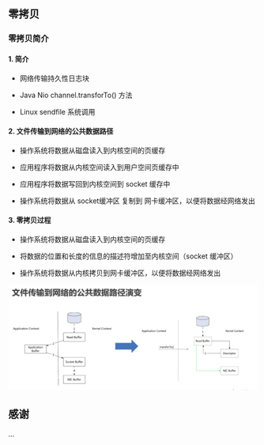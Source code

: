 ## 零拷贝

### 零拷贝简介

#### 1. 简介

- 网络传输持久性日志块

- Java Nio channel.transforTo() 方法

- Linux sendfile 系统调用

#### 2. 文件传输到网络的公共数据路径

- 操作系统将数据从磁盘读入到内核空间的页缓存

- 应用程序将数据从内核空间读入到用户空间页缓存中

- 应用程序将数据写回到内核空间到 socket 缓存中

- 操作系统将数据从 socket缓冲区 复制到 网卡缓冲区，以便将数据经网络发出

#### 3. 零拷贝过程

- 操作系统将数据从磁盘读入到内核空间的页缓存

- 将数据的位置和长度的信息的描述符增加至内核空间（socket 缓冲区）

- 操作系统将数据从内核拷贝到网卡缓冲区，以便将数据经网络发出

![Alt Text](./images/文件传输到网络的公共数据路径演变.png)

## 感谢

...